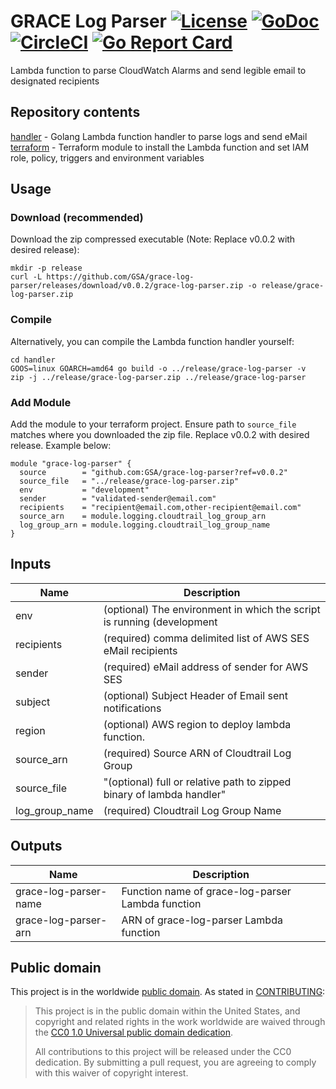 # GRACE Log Parser [![License](https://img.shields.io/badge/license-CC0-blue)](LICENSE.md) [![GoDoc](https://img.shields.io/badge/go-documentation-blue.svg)](https://godoc.org/github.com/GSA/grace-log-parser/aws) [![CircleCI](https://circleci.com/gh/GSA/grace-log-parser.svg?style=shield)](https://circleci.com/gh/GSA/grace-log-parser) [![Go Report Card](https://goreportcard.com/badge/github.com/GSA/grace-log-parser)](https://goreportcard.com/report/github.com/GSA/grace-log-parser)

Lambda function to parse CloudWatch Alarms and send legible email to designated recipients

## Repository contents

[handler](handler/) - Golang Lambda function handler to parse logs and send eMail
[terraform](https://github.com/GSA/grace-log-parser) - Terraform module to install the Lambda function and set IAM role, policy, triggers and environment variables

## Usage

### Download (recommended)

Download the zip compressed executable (Note: Replace v0.0.2 with desired release):

```
mkdir -p release
curl -L https://github.com/GSA/grace-log-parser/releases/download/v0.0.2/grace-log-parser.zip -o release/grace-log-parser.zip
```

### Compile

Alternatively, you can compile the Lambda function handler yourself:

```
cd handler
GOOS=linux GOARCH=amd64 go build -o ../release/grace-log-parser -v
zip -j ../release/grace-log-parser.zip ../release/grace-log-parser
```

### Add Module

Add the module to your terraform project. Ensure path to `source_file` matches
where you downloaded the zip file. Replace v0.0.2 with desired release. Example below:

```
module "grace-log-parser" {
  source        = "github.com:GSA/grace-log-parser?ref=v0.0.2"
  source_file   = "../release/grace-log-parser.zip"
  env           = "development"
  sender        = "validated-sender@email.com"
  recipients    = "recipient@email.com,other-recipient@email.com"
  source_arn    = module.logging.cloudtrail_log_group_arn
  log_group_arn = module.logging.cloudtrail_log_group_name
}
```

## Inputs ##

|     Name     | Description |
| ------------ | ----------- |
| env | (optional) The environment in which the script is running (development | test | production) |
| recipients | (required) comma delimited list of AWS SES eMail recipients |
| sender | (required) eMail address of sender for AWS SES |
| subject | (optional) Subject Header of  Email sent notifications |
| region | (optional) AWS region to deploy lambda function. |
| source_arn | (required) Source ARN of Cloudtrail Log Group |
| source_file | "(optional) full or relative path to zipped binary of lambda handler" |
| log_group_name | (required) Cloudtrail Log Group Name |

## Outputs ##

|     Name     | Description |
| ------------ | ----------- |
| grace-log-parser-name | Function name of grace-log-parser Lambda function |
| grace-log-parser-arn | ARN of grace-log-parser Lambda function |

## Public domain

This project is in the worldwide [public domain](LICENSE.md). As stated in [CONTRIBUTING](CONTRIBUTING.md):

> This project is in the public domain within the United States, and copyright and related rights in the work worldwide are waived through the [CC0 1.0 Universal public domain dedication](https://creativecommons.org/publicdomain/zero/1.0/).
>
> All contributions to this project will be released under the CC0 dedication. By submitting a pull request, you are agreeing to comply with this waiver of copyright interest.
